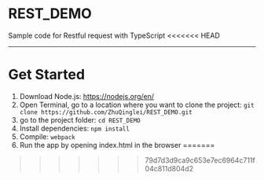 # REST_DEMO
Sample code for Restful request with TypeScript
<<<<<<< HEAD

----

# Get Started

1. Download Node.js: https://nodejs.org/en/
2. Open Terminal, go to a location where you want to clone the project: ```git clone https://github.com/ZhuQinglei/REST_DEMO.git```
3. go to the project folder: ```cd REST_DEMO```
4. Install dependencies: ```npm install```
5. Compile: ```webpack```
6. Run the app by opening index.html in the browser
=======
>>>>>>> 79d7d3d9ca9c653e7ec6964c711f04c811d804d2
